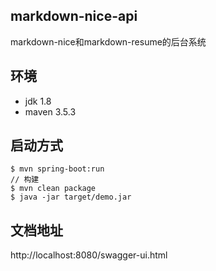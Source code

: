 ## markdown-nice-api

markdown-nice和markdown-resume的后台系统

## 环境

- jdk 1.8
- maven 3.5.3

## 启动方式

```shell
$ mvn spring-boot:run
// 构建
$ mvn clean package 
$ java -jar target/demo.jar 
```

## 文档地址

http://localhost:8080/swagger-ui.html

